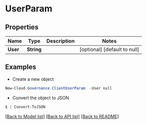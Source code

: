 # UserParam
## Properties

Name | Type | Description | Notes
------------ | ------------- | ------------- | -------------
**User** | **String** |  | [optional] [default to null]

## Examples

- Create a new object
```powershell
New-Cloud.Governance.ClientUserParam  -User null
```

- Convert the object to JSON
```powershell
$ | Convert-ToJSON
```


[[Back to Model list]](../README.md#documentation-for-models) [[Back to API list]](../README.md#documentation-for-api-endpoints) [[Back to README]](../README.md)

